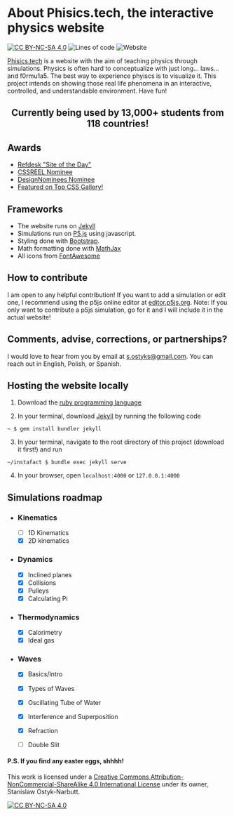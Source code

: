 # About Phisics.tech, the interactive physics website

[![CC BY-NC-SA 4.0][cc-by-nc-sa-shield]][cc-by-nc-sa]
![Lines of code](https://img.shields.io/tokei/lines/github/stasostyk/phisics)
![Website](https://img.shields.io/website?down_color=critical&down_message=offline&up_color=success&up_message=online&url=https%3A%2F%2Fphisics.tech)


[Phisics.tech](https://phisics.tech) is a website with the aim of teaching physics through simulations. Physics is often hard to conceptualize with just long... laws... and f0rmu1a5. The best way to experience phyiscs is to visualize it. This project intends on showing those real life phenomena in an interactive, controlled, and understandable environment. Have fun!

## <p align="center">Currently being used by 13,000+ students from 118 countries!</p>

## Awards
* [Refdesk "Site of the Day"](https://refdesk.com/sotd-arch.html)
* [CSSREEL Nominee](https://www.cssreel.com/website/phisics-interactive-physics) 
* [DesignNominees Nominee](https://www.designnominees.com/sites/phisics-interactive-physics)
* [Featured on Top CSS Gallery!](https://www.topcssgallery.com/gallery/phisics-interactive-physics/)

## Frameworks
* The website runs on [Jekyll](https://jekyllrb.com/)
* Simulations run on [P5.js](https://p5js.org/) using javascript.
* Styling done with [Bootstrap](https://getbootstrap.com/docs/5.0/getting-started/introduction/).
* Math formatting done with [MathJax](https://www.mathjax.org/#gettingstarted)
* All icons from [FontAwesome](https://fontawesome.com/)

## How to contribute

I am open to any helpful contribution! If you want to add a simulation or edit one, I recommend using the p5js online editor at [editor.p5js.org](https://editor.p5js.org/). Note: If you only want to contribute a p5js simulation, go for it and I will include it in the actual website!

## Comments, advise, corrections, or partnerships?
I would love to hear from you by email at <a href="mailto:s.ostyks@gmail.com">s.ostyks@gmail.com</a>. You can reach out in English, Polish, or Spanish.

## Hosting the website locally

1. Download the [ruby programming language](https://www.ruby-lang.org/en/documentation/installation/)

2. In your terminal, download [Jekyll](https://jekyllrb.com/) by running the following code
```
~ $ gem install bundler jekyll
```

3. In your terminal, navigate to the root directory of this project (download it first!) and run
```
~/instafact $ bundle exec jekyll serve
```

4. In your browser, open `localhost:4000` or `127.0.0.1:4000`


## Simulations roadmap

* ### Kinematics
  * [ ] 1D Kinematics
  * [x] 2D kinematics

* ### Dynamics
  * [x] Inclined planes
  * [x] Collisions
  * [x] Pulleys
  * [x] Calculating Pi

* ### Thermodynamics
  * [x] Calorimetry
  * [x] Ideal gas

* ### Waves
  * [x] Basics/Intro
  * [x] Types of Waves
  * [x] Oscillating Tube of Water
  * [x] Interference and Superposition
  * [x] Refraction
  * [ ] Double Slit


#### P.S. If you find any easter eggs, shhhh!

This work is licensed under a
[Creative Commons Attribution-NonCommercial-ShareAlike 4.0 International License][cc-by-nc-sa] under its owner, Stanislaw Ostyk-Narbutt.

[![CC BY-NC-SA 4.0][cc-by-nc-sa-image]][cc-by-nc-sa]

[cc-by-nc-sa]: http://creativecommons.org/licenses/by-nc-sa/4.0/
[cc-by-nc-sa-image]: https://licensebuttons.net/l/by-nc-sa/4.0/88x31.png
[cc-by-nc-sa-shield]: https://img.shields.io/badge/License-CC%20BY--NC--SA%204.0-lightgrey.svg
